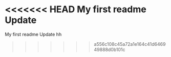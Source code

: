 <<<<<<< HEAD
My first readme Update
=======
My first readme Update hh
>>>>>>> a556c108c45a72a1e164c41d646949888d0b101c
